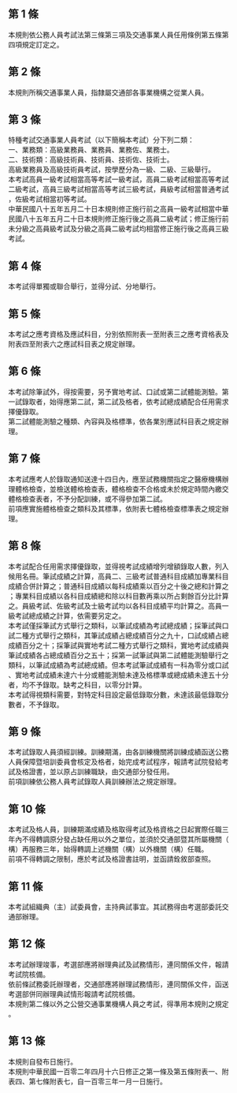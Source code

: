 第 1 條
-------
本規則依公務人員考試法第三條第三項及交通事業人員任用條例第五條第  
四項規定訂定之。

第 2 條
-------
本規則所稱交通事業人員，指隸屬交通部各事業機構之從業人員。

第 3 條
-------
特種考試交通事業人員考試（以下簡稱本考試）分下列二類：  
一、業務類：高級業務員、業務員、業務佐、業務士。  
二、技術類：高級技術員、技術員、技術佐、技術士。  
高級業務員及高級技術員考試，按學歷分為一級、二級、三級舉行。  
本考試高員一級考試相當高等考試一級考試，高員二級考試相當高等考試  
二級考試，高員三級考試相當高等考試三級考試，員級考試相當普通考試  
，佐級考試相當初等考試。  
中華民國八十五年五月二十日本規則修正施行前之高員一級考試相當中華  
民國八十五年五月二十日本規則修正施行後之高員二級考試；修正施行前  
未分級之高員級考試及分級之高員二級考試均相當修正施行後之高員三級  
考試。

第 4 條
-------
本考試得單獨或聯合舉行，並得分試、分地舉行。

第 5 條
-------
本考試之應考資格及應試科目，分別依照附表一至附表三之應考資格表及  
附表四至附表六之應試科目表之規定辦理。

第 6 條
-------
本考試除筆試外，得按需要，另予實地考試、口試或第二試體能測驗。第  
一試錄取者，始得應第二試，第二試及格者，依考試總成績配合任用需求  
擇優錄取。  
第二試體能測驗之種類、內容與及格標準，依各業別應試科目表之規定辦  
理。

第 7 條
-------
本考試應考人於錄取通知送達十四日內，應至試務機關指定之醫療機構辦  
理體格檢查，並檢送體格檢查表，體格檢查不合格或未於規定時間內繳交  
體格檢查表者，不予分配訓練，或不得參加第二試。  
前項應實施體格檢查之類科及其標準，依附表七體格檢查標準表之規定辦  
理。

第 8 條
-------
本考試配合任用需求擇優錄取，並得視考試成績增列增額錄取人數，列入  
候用名冊。筆試成績之計算，高員二、三級考試普通科目成績加專業科目  
成績合併計算之；普通科目成績以每科成績乘以百分之十後之總和計算之  
；專業科目成績以各科目成績總和除以科目數再乘以所占剩餘百分比計算  
之。員級考試、佐級考試及士級考試均以各科目成績平均計算之。高員一  
級考試總成績之計算，依需要另定之。  
本考試僅採筆試方式舉行之類科，以筆試成績為考試總成績；採筆試與口  
試二種方式舉行之類科，其筆試成績占總成績百分之九十，口試成績占總  
成績百分之十；採筆試與實地考試二種方式舉行之類科，實地考試成績與  
筆試成績各占總成績百分之五十；採第一試筆試與第二試體能測驗舉行之  
類科，以筆試成績為考試總成績。但本考試筆試成績有一科為零分或口試  
、實地考試成績未達六十分或體能測驗未達及格標準或總成績未達五十分  
者，均不予錄取。缺考之科目，以零分計算。  
本考試得視類科需要，對特定科目設定最低錄取分數，未達該最低錄取分  
數者，不予錄取。

第 9 條
-------
本考試錄取人員須經訓練。訓練期滿，由各訓練機關將訓練成績函送公務  
人員保障暨培訓委員會核定及格者，始完成考試程序，報請考試院發給考  
試及格證書，並以原占訓練職缺，由交通部分發任用。  
前項訓練依公務人員考試錄取人員訓練辦法之規定辦理。

第 10 條
--------
本考試及格人員，訓練期滿成績及格取得考試及格資格之日起實際任職三  
年內不得轉調原分發占缺任用以外之單位，並須於交通部暨其所屬機關（  
構）再服務三年，始得轉調上述機關（構）以外機關（構）任職。  
前項不得轉調之限制，應於考試及格證書註明，並函請銓敘部查照。

第 11 條
--------
本考試組織典（主）試委員會，主持典試事宜。其試務得由考選部委託交  
通部辦理。

第 12 條
--------
本考試辦理竣事，考選部應將辦理典試及試務情形，連同關係文件，報請  
考試院核備。  
依前條試務委託辦理者，交通部應將辦理試務情形，連同關係文件，函送  
考選部併同辦理典試情形報請考試院核備。  
本規則第二條以外之公營交通事業機構人員之考試，得準用本規則之規定  
。

第 13 條
--------
本規則自發布日施行。  
本規則中華民國一百零二年四月十六日修正之第一條及第五條附表一、附  
表四、第七條附表七，自一百零三年一月一日施行。

